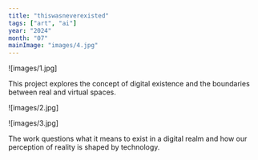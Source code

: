 ```yaml
---
title: "thiswasneverexisted"
tags: ["art", "ai"]
year: "2024"
month: "07"
mainImage: "images/4.jpg"
---
```


![images/1.jpg]

This project explores the concept of digital existence and the boundaries between real and virtual spaces.

![images/2.jpg]

![images/3.jpg]

The work questions what it means to exist in a digital realm and how our perception of reality is shaped by technology.
